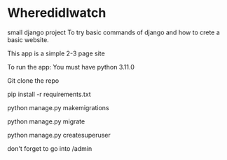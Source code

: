# WheredidIwatch

small django project To try basic commands of django and how to crete a basic website.

This app is a simple 2-3 page site

To run the app:
You must have python 3.11.0

Git clone the repo

pip install -r requirements.txt

python manage.py makemigrations

python manage.py migrate

python manage.py createsuperuser

don't forget to go into /admin
